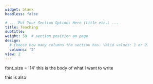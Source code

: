 ```yaml
---
widget: blank
headless: false

# ... Put Your Section Options Here (title etc.) ...
title: Teaching
subtitle:  
weight: 50  # section position on page
design:
  # Choose how many columns the section has. Valid values: 1 or 2.
  columns: '2'
view: 2
---
```

font_size = '14'
this is the body of what I want to write

this is also 